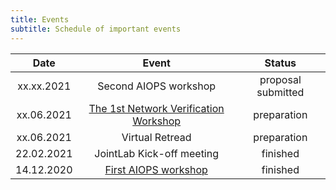 ```yaml
---
title: Events
subtitle: Schedule of important events
---
```


<!-- | Tables        | Are           | Cool  |
| ------------- |:-------------:| -----:|
| col 3 is      | right-aligned | $1600 |
| col 2 is      | centered      |   $12 |
| zebra stripes | are neat      |    $1 | -->


| Date          | Event                      | Status|
|:-------------:|:--------------------------:|:-----:|
| xx.xx.2021    | Second AIOPS workshop                           | proposal submitted |
| xx.06.2021    | [The 1st Network Verification Workshop](https://networkverification-workshop.github.io/)           | preparation |
| xx.06.2021    | Virtual Retread                                 | preparation |
| 22.02.2021    | JointLab Kick-off meeting                       | finished    |
| 14.12.2020    | [First AIOPS workshop](https://aiopsworkshop.github.io/index.html)                            | finished    |
